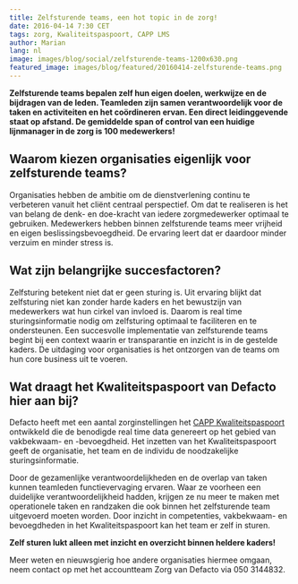 ```yaml
---
title: Zelfsturende teams, een hot topic in de zorg!
date: 2016-04-14 7:30 CET
tags: zorg, Kwaliteitspaspoort, CAPP LMS
author: Marian
lang: nl
image: images/blog/social/zelfsturende-teams-1200x630.png
featured_image: images/blog/featured/20160414-zelfsturende-teams.png
---
```


__Zelfsturende teams bepalen zelf hun eigen doelen, werkwijze en de bijdragen van de leden. Teamleden zijn samen verantwoordelijk voor de taken en activiteiten en het coördineren ervan. Een direct leidinggevende staat op afstand. De gemiddelde span of control van een huidige lijnmanager in de zorg is 100 medewerkers!__

## Waarom kiezen organisaties eigenlijk voor zelfsturende teams?

Organisaties hebben de ambitie om de dienstverlening continu te verbeteren vanuit het cliënt centraal perspectief. Om dat te realiseren is het van belang de denk- en doe-kracht van iedere zorgmedewerker optimaal te gebruiken. Medewerkers hebben binnen zelfsturende teams meer vrijheid en eigen beslissingsbevoegdheid. De ervaring leert dat er daardoor minder verzuim en minder stress is.

## Wat zijn belangrijke succesfactoren?

Zelfsturing betekent niet dat er geen sturing is. Uit ervaring blijkt dat zelfsturing niet kan zonder harde kaders en het bewustzijn van medewerkers wat hun cirkel van invloed is. Daarom is real time sturingsinformatie nodig om zelfsturing optimaal te faciliteren en te ondersteunen. Een succesvolle implementatie van zelfsturende teams begint bij een context waarin er transparantie en inzicht is in de gestelde kaders. De uitdaging voor organisaties is het ontzorgen van de teams om hun core business uit te voeren.

## Wat draagt het Kwaliteitspaspoort van Defacto hier aan bij?

Defacto heeft met een aantal zorginstellingen het [CAPP Kwaliteitspaspoort](/kwaliteitspaspoort/) ontwikkeld die de benodigde real time data genereert op het gebied van vakbekwaam- en -bevoegdheid. Het inzetten van het Kwaliteitspaspoort geeft de organisatie, het team en de individu de noodzakelijke sturingsinformatie.

Door de gezamenlijke verantwoordelijkheden en de overlap van taken kunnen teamleden functievervaging ervaren. Waar ze voorheen een duidelijke verantwoordelijkheid hadden, krijgen ze nu meer te maken met operationele taken en randzaken die ook binnen het zelfsturende team uitgevoerd moeten worden. Door inzicht in competenties, vakbekwaam- en bevoegdheden in het Kwaliteitspaspoort kan het team er zelf in sturen.

__Zelf sturen lukt alleen met inzicht en overzicht binnen heldere kaders!__

Meer weten en nieuwsgierig hoe andere organisaties hiermee omgaan, neem contact op met het accountteam Zorg van Defacto via 050 3144832.
